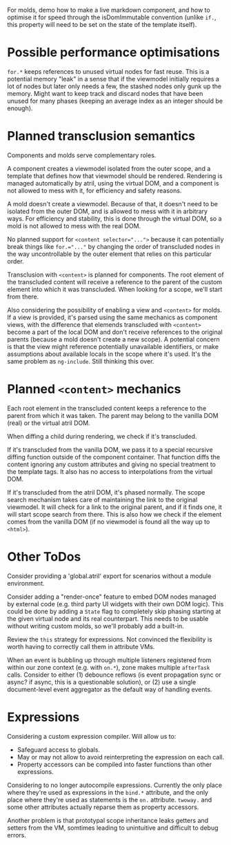 For molds, demo how to make a live markdown component, and how to optimise it
for speed through the isDomImmutable convention (unlike `if.`, this property
will need to be set on the state of the template itself).

# Possible performance optimisations

`for.*` keeps references to unused virtual nodes for fast reuse. This is a
potential memory "leak" in a sense that if the viewmodel initially requires a
lot of nodes but later only needs a few, the stashed nodes only gunk up the
memory. Might want to keep track and discard nodes that have been unused for
many phases (keeping an average index as an integer should be enough).

# Planned transclusion semantics

Components and molds serve complementary roles.

A component creates a viewmodel isolated from the outer scope, and a template
that defines how that viewmodel should be rendered. Rendering is managed
automatically by atril, using the virtual DOM, and a component is not allowed
to mess with it, for efficiency and safety reasons.

A mold doesn't create a viewmodel. Because of that, it doesn't need to be
isolated from the outer DOM, and is allowed to mess with it in arbitrary ways.
For efficiency and stability, this is done through the virtual DOM, so a mold is
not allowed to mess with the real DOM.

No planned support for `<content selector="...">` because it can potentially
break things like `for.="..."` by changing the order of transcluded nodes in the
way uncontrollable by the outer element that relies on this particular order.

Transclusion with `<content>` is planned for components. The root element of the
transcluded content will receive a reference to the parent of the custom element
into which it was transcluded. When looking for a scope, we'll start from there.

Also considering the possibility of enabling a view and `<content>` for
molds. If a view is provided, it's parsed using the same mechanics as
component views, with the difference that elemends transcluded with
`<content>` become a part of the local DOM and don't receive references to the
original parents (because a mold doesn't create a new scope). A potential
concern is that the view might reference potentially unavailable
identifiers, or make assumptions about available locals in the scope where it's
used. It's the same problem as `ng-include`. Still thinking this over.

# Planned `<content>` mechanics

Each root element in the transcluded content keeps a reference to the parent
from which it was taken. The parent may belong to the vanilla DOM (real) or the
virtual atril DOM.

When diffing a child during rendering, we check if it's transcluded.

If it's transcluded from the vanilla DOM, we pass it to a special recursive
diffing function outside of the component container. That function diffs the
content ignoring any custom attributes and giving no special treatment to the
template tags. It also has no access to interpolations from the virtual DOM.

If it's transcluded from the atril DOM, it's phased normally. The scope search
mechanism takes care of maintaining the link to the original viewmodel. It will
check for a link to the original parent, and if it finds one, it will start
scope search from there. This is also how we check if the element comes from the
vanilla DOM (if no viewmodel is found all the way up to `<html>`).

# Other ToDos

Consider providing a 'global.atril' export for scenarios without a module
environment.

Consider adding a "render-once" feature to embed DOM nodes managed by external
code (e.g. third party UI widgets with their own DOM logic). This could be done
by adding a `State` flag to completely skip phasing starting at the given
virtual node and its real counterpart. This needs to be usable without writing
custom molds, so we'll probably add a built-in.

Review the `this` strategy for expressions. Not convinced the flexibility is
worth having to correctly call them in attribute VMs.

When an event is bubbling up through multiple listeners registered from within
our zone context (e.g. with `on.*`), zone makes multiple `afterTask` calls.
Consider to either (1) debounce reflows (is event propagation sync or async? if
async, this is a questionable solution), or (2) use a single document-level
event aggregator as the default way of handling events.

# Expressions

Considering a custom expression compiler. Will allow us to:
* Safeguard access to globals.
* May or may not allow to avoid reinterpreting the expression on each call.
* Property accessors can be compiled into faster functions than other expressions.

Considering to no longer autocompile expressions. Currently the only place where
they're used as expressions in the `bind.*` attribute, and the only place where
they're used as statements is the `on.` attribute. `twoway.` and some other
attributes actually reparse them as property accessors.

Another problem is that prototypal scope inheritance leaks getters and setters
from the VM, somtimes leading to unintuitive and difficult to debug errors.
